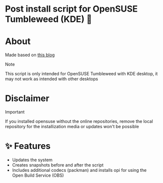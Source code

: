 # Post install script for OpenSUSE Tumbleweed (KDE) 👋

# About
Made based on [this blog](https://www.techhut.tv/opensuse-5-things-you-must-do-after-installing/)

> [!NOTE]
> This script is only intended for OpenSUSE Tumbleweed with KDE desktop, it may not work as intended with other desktops

# Disclaimer
> [!IMPORTANT]
> If you installed opensuse without the online repositories, remove the local repository for the installization media or updates won't be possible <br />

# ✨ Features
* Updates the system
* Creates snapshots before and after the script
* Includes additional codecs (packman) and installs opi for using the Open Build Service (OBS)
